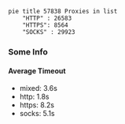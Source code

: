 
```mermaid
pie title 57838 Proxies in list
    "HTTP" : 26583
    "HTTPS": 8564
    "SOCKS" : 29923
```

### Some Info
#### Average Timeout

- mixed: 3.6s
- http: 1.8s
- https: 8.2s
- socks: 5.1s